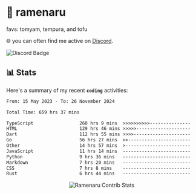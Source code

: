 # 🍜 ramenaru
favs: tomyam, tempura, and tofu

🌐 you can often find me active on [Discord](https://discordapp.com/users/503291004200157185).

![Discord Badge](https://dcbadge.vercel.app/api/shield/503291004200157185)

## 📊 Stats

Here's a summary of my recent **`coding`** activities:

<!--START_SECTION:waka-->

```txt
From: 15 May 2023 - To: 26 November 2024

Total Time: 659 hrs 37 mins

TypeScript                 260 hrs 9 mins  >>>>>>>>>>---------------   39.44 %
HTML                       129 hrs 46 mins >>>>>--------------------   19.68 %
Dart                       112 hrs 55 mins >>>>---------------------   17.12 %
Go                         56 hrs 27 mins  >>-----------------------   08.56 %
Other                      14 hrs 57 mins  >------------------------   02.27 %
JavaScript                 11 hrs 14 mins  -------------------------   01.70 %
Python                     9 hrs 36 mins   -------------------------   01.46 %
Markdown                   7 hrs 20 mins   -------------------------   01.11 %
CSS                        7 hrs 8 mins    -------------------------   01.08 %
Rust                       6 hrs 44 mins   -------------------------   01.02 %
```

<!--END_SECTION:waka-->

<div style="text-align: center;">
   <img align="center" src="https://github-readme-streak-stats.herokuapp.com/?user=Ramenaru&theme=dark&card_width=520" alt="Ramenaru Contrib Stats" />
</div>

